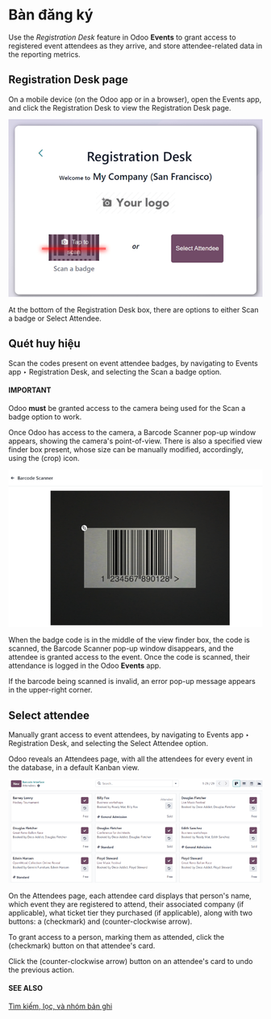 # Bàn đăng ký

Use the *Registration Desk* feature in Odoo **Events** to grant access to registered event attendees
as they arrive, and store attendee-related data in the reporting metrics.

## Registration Desk page

On a mobile device (on the Odoo app or in a browser), open the Events app, and
click the Registration Desk to view the Registration Desk page.

![The Registration Desk page in the Odoo Events application.](../../../.gitbook/assets/registration-desk-page.png)

At the bottom of the Registration Desk box, there are options to either Scan
a badge or Select Attendee.

## Quét huy hiệu

Scan the codes present on event attendee badges, by navigating to Events app ‣
Registration Desk, and selecting the Scan a badge option.

#### IMPORTANT
Odoo **must** be granted access to the camera being used for the Scan a badge option
to work.

Once Odoo has access to the camera, a Barcode Scanner pop-up window appears, showing the
camera's point-of-view. There is also a specified view finder box present, whose size can be
manually modified, accordingly, using the <i class="fa fa-crop"></i> (crop) icon.

![The Barcode Scanner window of the Registration Desk in the Odoo Events application.](../../../.gitbook/assets/barcode-scanner-window.png)

When the badge code is in the middle of the view finder box, the code is scanned, the
Barcode Scanner pop-up window disappears, and the attendee is granted access to the
event. Once the code is scanned, their attendance is logged in the Odoo **Events** app.

If the barcode being scanned is invalid, an error pop-up message appears in the upper-right corner.

## Select attendee

Manually grant access to event attendees, by navigating to Events app ‣
Registration Desk, and selecting the Select Attendee option.

Odoo reveals an Attendees page, with all the attendees for every event in the database,
in a default <i class="oi oi-view-kanban"></i> Kanban view.

![The Attendees page, via the Registration Desk, located in the Odoo Events application.](../../../.gitbook/assets/attendees-page.png)

On the Attendees page, each attendee card displays that person's name, which event they
are registered to attend, their associated company (if applicable), what ticket tier they purchased
(if applicable), along with two buttons: a <i class="fa fa-check"></i> (checkmark) and
<i class="fa fa-undo"></i> (counter-clockwise arrow).

To grant access to a person, marking them as attended, click the <i class="fa fa-check"></i>
(checkmark) button on that attendee's card.

Click the <i class="fa fa-undo"></i> (counter-clockwise arrow) button on an attendee's card to undo
the previous action.

#### SEE ALSO
[Tìm kiếm, lọc, và nhóm bản ghi](applications/essentials/search.md)
